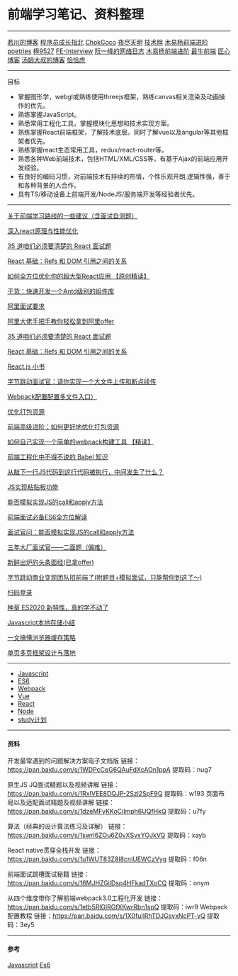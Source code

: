 # 前端学习笔记、资料整理

---
[若川的博客](https://lxchuan12.cn/)<span style="margin-right:20px"/>
[程序员成长指北](http://www.inode.club/)<span style="margin-right:20px"/>
[ChokCoco](https://www.cnblogs.com/coco1s/)<span style="margin-right:20px"/>
[夜尽天明](https://biaochenxuying.cn/)<span style="margin-right:20px"/>
[技术胖](https://jspang.com/)<span style="margin-right:20px"/>
[木易杨前端进阶](https://muyiy.vip/blog/)<span style="margin-right:20px"/>
[poetries](https://blog.poetries.top/)<span style="margin-right:20px"/>
[極9527](https://blog.poetries.top/)<span style="margin-right:20px"/>
[FE-Interview](http://blog.poetries.top/FE-Interview-Questions/)<span style="margin-right:20px"/>
[阮一峰的网络日志](http://www.ruanyifeng.com/blog/javascript/)<span style="margin-right:20px"/>
[木易杨前端进阶](https://www.muyiy.cn/blog/)<span style="margin-right:20px"/>
[最牛前端](http://f2er.club/)<span style="margin-right:20px"/>
[匠心博客](https://zhaomenghuan.js.org/nav/)<span style="margin-right:20px"/>
[汤姆大叔的博客](https://www.cnblogs.com/TomXu/archive/2011/12/15/2288411.html)<span style="margin-right:20px"/>
[恰恰虎](https://me.csdn.net/tcy83)<span style="margin-right:20px"/>


---


目标

- 掌握图形学，webgl或熟练使用threejs框架，熟练canvas相关渲染及动画操作的优先。
- 熟练掌握JavaScript。
- 熟悉常用工程化工具，掌握模块化思想和技术实现方案。
- 熟练掌握React前端框架，了解技术底层。同时了解vue以及angular等其他框架者优先。
- 熟练掌握react生态常用工具，redux/react-router等。
- 熟悉各种Web前端技术，包括HTML/XML/CSS等，有基于Ajax的前端应用开发经验。
- 有良好的编码习惯，对前端技术有持续的热情，个性乐观开朗,逻辑性强，善于和各种背景的人合作。
- 具有TS/移动设备上前端开发/NodeJS/服务端开发等经验者优先。

---
[关于前端学习路线的一些建议（含面试自测题）](https://mp.weixin.qq.com/s/KZ6BRfaLOQ0akQvnFvtZHw)

[深入react原理与性能优化](https://mp.weixin.qq.com/s/y5C0i34dOKUe8xCxxKusIQ)

[35 道咱们必须要清楚的 React 面试题](https://www.toutiao.com/a6755977669386437123/?tt_from=weixin&utm_campaign=client_share&wxshare_count=1&timestamp=1582956452&app=news_article&utm_source=weixin&utm_medium=toutiao_ios&req_id=202002291407310101290351342DC88A7F&group_id=6755977669386437123)

[React 基础：Refs 和 DOM 引用之间的关系](https://www.toutiao.com/a6798161862249677315/?tt_from=weixin&utm_campaign=client_share&wxshare_count=1&timestamp=1582903719&app=news_article&utm_source=weixin&utm_medium=toutiao_ios&req_id=20200228232838010130036150011C2C58&group_id=6798161862249677315)

[如何全方位优化你的超大型React应用 【原创精读】](https://mp.weixin.qq.com/s/OwIax6DckFcUuZxE5K6XEQ)

[干货：快速开发一个Antd级别的组件库](https://mp.weixin.qq.com/s/KnMO5JiLfb465Ca1vf6mYA)

[阿里面试要求](https://mp.weixin.qq.com/s/JVEKNLXVxp4TwfMUR3u_WQ)

[阿里大佬手把手教你轻松拿到阿里offer](https://mp.weixin.qq.com/s/vrVWIEh-8q-OL8_QIi9CGg)

[35 道咱们必须要清楚的 React 面试题](https://www.toutiao.com/a6755977669386437123/?tt_from=weixin&utm_campaign=client_share&wxshare_count=1&timestamp=1582956452&app=news_article&utm_source=weixin&utm_medium=toutiao_ios&req_id=202002291407310101290351342DC88A7F&group_id=6755977669386437123)

[React 基础：Refs 和 DOM 引用之间的关系](https://www.toutiao.com/a6798161862249677315/?tt_from=weixin&utm_campaign=client_share&wxshare_count=1&timestamp=1582903719&app=news_article&utm_source=weixin&utm_medium=toutiao_ios&req_id=20200228232838010130036150011C2C58&group_id=6798161862249677315)

[React.js 小书](http://huziketang.mangojuice.top/books/react/)

[字节跳动面试官：请你实现一个大文件上传和断点续传](https://mp.weixin.qq.com/s/xabsRAsBDoPfbRytAPikGA)

[Webpack配置配置多文件入口）](https://www.jianshu.com/p/c915685b5c88)

[优化打包资源](https://segmentfault.com/a/1190000021831705)

[前端高级进阶：如何更好地优化打包资源](https://mp.weixin.qq.com/s/NM7udqlmsGh2KzMmuo-4Ew)

[如何自己实现一个简单的webpack构建工具 【精读】](https://mp.weixin.qq.com/s/ofQfNbO28wPxoEANtdJqsw)

[前端工程化中不得不说的 Babel 知识](https://mp.weixin.qq.com/s/OA2H-ybMSsuS9gBGI5yLQQ)

[从敲下一行JS代码到这行代码被执行，中间发生了什么？](https://mp.weixin.qq.com/s/SLXioAzI-0QrOukSJb6irw)

[JS实现粘贴板功能](https://mp.weixin.qq.com/s/uoCIyGF92b0u51VuFqmj_g)

[能否模拟实现JS的call和apply方法](https://mp.weixin.qq.com/s/KbJrfDzDujl2jIX4mYB-6w)

[前端面试必备ES6全方位解读](https://mp.weixin.qq.com/s/5-8KOv210ji5d_Dq_pq6cw)

[面试官问：能否模拟实现JS的call和apply方法](https://mp.weixin.qq.com/s/17HqvnR4o8Zo1SuWDIzSXQ)

[三年大厂面试官——二面题（偏难）](https://mp.weixin.qq.com/s/bTewcTE3yCN6FGRn9MzHAw)

[新鲜出炉的头条面经(已拿offer)](https://mp.weixin.qq.com/s/JtdWPnRYxNKawXJm5HeW0w)

[字节跳动商业变现团队招前端了(附题目+模拟面试，只能帮你到这了～)](https://mp.weixin.qq.com/s/N77kis0fF-C-NsZldr-vAg)

[扫码登录](https://mp.weixin.qq.com/s/gA0JQp4j2ym9qOyQkC3qkA)

[种草 ES2020 新特性，真的学不动了](https://mp.weixin.qq.com/s/uCh_-INv0E2UzS_mMAa0SA)

[Javascript本地存储小结](https://mp.weixin.qq.com/s/Di2SFo1ZZ-vKwsBnAA8yPg)

[一文搞懂浏览器缓存策略](https://mp.weixin.qq.com/s/j83w5ejh4jAwivuINN9BFw)

[单页多页框架设计与落地](https://mp.weixin.qq.com/s/mhoRDgbjHDGjitEoYYJh7g)

----
- <a href="/Guide/Javascript/异步问题大全.html">Javascript</a>
- <a href="/Guide/Javascript/变量声明.html">ES6</a>
- <a href="/Guide/_Webpack/Webpack01.html">Webpack</a>
- <a href="/Guide/Vue/Day1_READE.html">Vue</a>
- <a href="/Guide/React/creat-react-app.html">React</a>
- <a href="/Guide/Node/node.html">Node</a>
- <a href="/Guide/Study/study.html">study计划</a>

---
#### 资料

开发最常遇到的问题解决方案电子文档版
链接：https://pan.baidu.com/s/1WDPcCeG6QAuFdXcAOn1ppA 
提取码：nug7 


原生JS JQ面试精题以及视频讲解
链接：https://pan.baidu.com/s/1RxIVEE8DQJP-2Szl2SpF9Q 
提取码：w193 
页面布局以及适配面试精题及视频讲解
链接：https://pan.baidu.com/s/1dzeMFyKKoCiImph6UQfHkQ 
提取码：u7fy 


算法（经典的设计算法练习及详解）
链接：https://pan.baidu.com/s/1swrI6ZOu6Z0vXSvxYOJkVQ 
提取码：xayb 

React native贯穿全栈开发
链接：https://pan.baidu.com/s/1u1WUT83Z8l8cniUEWCzVyg 
提取码：f06n 


前端面试跳槽面试秘籍
链接：https://pan.baidu.com/s/16MJHZGilDsp4HFkadTXoCQ 
提取码：onym 


从四个维度带你了解前端webpack3.0工程化开发
链接：https://pan.baidu.com/s/1etb5RlGlRGfXKwrRbn1spQ 
提取码：iwr9 
Webpack配置教程
链接：https://pan.baidu.com/s/1X0fuIlRhTDJGsvxNcPT-vQ 
提取码：3ey5 

---

#### 参考
[Javascript](https://wangdoc.com/)
[Es6](https://es6.ruanyifeng.com/)